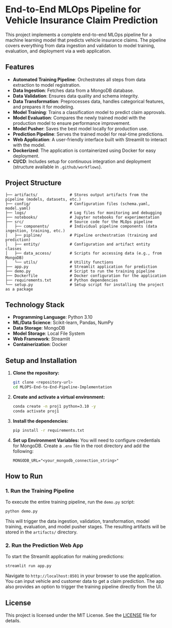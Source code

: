 # End-to-End MLOps Pipeline for Vehicle Insurance Claim Prediction

This project implements a complete end-to-end MLOps pipeline for a machine learning model that predicts vehicle insurance claims. The pipeline covers everything from data ingestion and validation to model training, evaluation, and deployment via a web application.

## Features

-   **Automated Training Pipeline**: Orchestrates all steps from data extraction to model registration.
-   **Data Ingestion**: Fetches data from a MongoDB database.
-   **Data Validation**: Ensures data quality and schema integrity.
-   **Data Transformation**: Preprocesses data, handles categorical features, and prepares it for modeling.
-   **Model Training**: Trains a classification model to predict claim approvals.
-   **Model Evaluation**: Compares the newly trained model with the production model to ensure performance improvement.
-   **Model Pusher**: Saves the best model locally for production use.
-   **Prediction Pipeline**: Serves the trained model for real-time predictions.
-   **Web Application**: A user-friendly interface built with Streamlit to interact with the model.
-   **Dockerized**: The application is containerized using Docker for easy deployment.
-   **CI/CD**: Includes setup for continuous integration and deployment (structure available in `.github/workflows`).

## Project Structure

```
├── artifacts/              # Stores output artifacts from the pipeline (models, datasets, etc.)
├── config/                 # Configuration files (schema.yaml, model.yaml)
├── logs/                   # Log files for monitoring and debugging
├── notebooks/              # Jupyter notebooks for experimentation
├── src/                    # Source code for the MLOps pipeline
│   ├── components/         # Individual pipeline components (data ingestion, training, etc.)
│   ├── pipline/            # Pipeline orchestration (training and prediction)
│   ├── entity/             # Configuration and artifact entity classes
│   ├── data_access/        # Scripts for accessing data (e.g., from MongoDB)
│   └── utils/              # Utility functions
├── app.py                  # Streamlit application for prediction
├── demo.py                 # Script to run the training pipeline
├── Dockerfile              # Docker configuration for the application
├── requirements.txt        # Python dependencies
└── setup.py                # Setup script for installing the project as a package
```

## Technology Stack

-   **Programming Language**: Python 3.10
-   **ML/Data Science**: Scikit-learn, Pandas, NumPy
-   **Data Storage**: MongoDB
-   **Model Storage**: Local File System
-   **Web Framework**: Streamlit
-   **Containerization**: Docker

## Setup and Installation

1.  **Clone the repository:**
    ```sh
    git clone <repository-url>
    cd MLOPS-End-to-End-Pipeline-Implementation
    ```

2.  **Create and activate a virtual environment:**
    ```sh
    conda create -n proj1 python=3.10 -y
    conda activate proj1
    ```

3.  **Install the dependencies:**
    ```sh
    pip install -r requirements.txt
    ```

4.  **Set up Environment Variables:**
    You will need to configure credentials for MongoDB. Create a `.env` file in the root directory and add the following:
    ```
    MONGODB_URL="<your_mongodb_connection_string>"
    ```

## How to Run

### 1. Run the Training Pipeline

To execute the entire training pipeline, run the `demo.py` script:

```sh
python demo.py
```

This will trigger the data ingestion, validation, transformation, model training, evaluation, and model pusher stages. The resulting artifacts will be stored in the `artifacts/` directory.

### 2. Run the Prediction Web App

To start the Streamlit application for making predictions:

```sh
streamlit run app.py
```

Navigate to `http://localhost:8501` in your browser to use the application. You can input vehicle and customer data to get a claim prediction. The app also provides an option to trigger the training pipeline directly from the UI.

## License

This project is licensed under the MIT License. See the [LICENSE](LICENSE) file for details.
